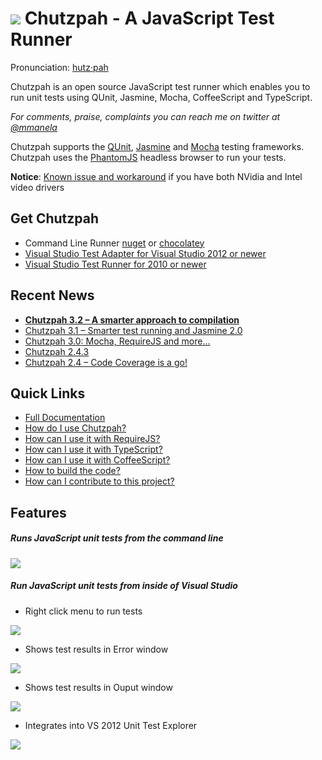 # ![](https://github.com/mmanela/chutzpah/blob/master/doc/images/chetTimes.png) Chutzpah - A JavaScript Test Runner
Pronunciation: [hutz·pah](http://www.thefreedictionary.com/chutzpah)

Chutzpah is an open source JavaScript test runner which enables you to run unit tests using QUnit, Jasmine, Mocha, CoffeeScript and TypeScript.

_For comments, praise, complaints you can reach me on twitter at [@mmanela](http://twitter.com/mmanela)_

Chutzpah supports the [QUnit](http://docs.jquery.com/QUnit), [Jasmine](http://pivotal.github.com/jasmine/) and [Mocha](http://visionmedia.github.io/mocha/) testing frameworks. 
Chutzpah uses the [PhantomJS](http://www.phantomjs.org/) headless browser to run your tests.


**Notice**: [Known issue and workaround](https://code.google.com/p/phantomjs/issues/detail?id=845) if you have both NVidia and Intel video drivers



## Get Chutzpah

* Command Line Runner [nuget](https://www.nuget.org/packages/Chutzpah) or [chocolatey](http://chocolatey.org/packages/chutzpah)
* [Visual Studio Test Adapter for Visual Studio 2012 or newer](http://visualstudiogallery.msdn.microsoft.com/f8741f04-bae4-4900-81c7-7c9bfb9ed1fe)
* [Visual Studio Test Runner for 2010 or newer](http://visualstudiogallery.msdn.microsoft.com/71a4e9bd-f660-448f-bd92-f5a65d39b7f0)


## Recent News

* **[Chutzpah 3.2 – A smarter approach to compilation](http://matthewmanela.com/blog/chutzpah-3-2-a-smarter-approach-to-compilation/)**
* [Chutzpah 3.1 – Smarter test running and Jasmine 2.0](http://matthewmanela.com/blog/chutzpah-3-1-smarter-test-running-and-jasmine-2-0/)
* [Chutzpah 3.0: Mocha, RequireJS and more…](http://matthewmanela.com/blog/chutzpah-3-0-mocha-requirejs-and-more/)
* [Chutzpah 2.4.3](http://matthewmanela.com/blog/chutzpah-2-4-2/)
* [Chutzpah 2.4  – Code Coverage is a go!](http://matthewmanela.com/blog/chutzpah-2-4-code-coverage-is-a-go/)


## Quick Links
* [Full Documentation](https://github.com/mmanela/chutzpah/wiki)
* [How do I use Chutzpah?](https://github.com/mmanela/chutzpah/wiki/Running-JavaScript-tests-with-Chutzpah)
* [How can I use it with RequireJS?](https://github.com/mmanela/chutzpah/wiki/Running-RequireJS-unit-tests)
* [How can I use it with TypeScript?](https://github.com/mmanela/chutzpah/wiki/Running-Unit-Tests-written-in-TypeScript)
* [How can I use it with CoffeeScript?](https://github.com/mmanela/chutzpah/wiki/Running-Unit-Tests-written-in-CoffeeScript)
* [How to build the code?](https://github.com/mmanela/chutzpah/wiki/building-and-running-the-code)
* [How can I contribute to this project?](https://github.com/mmanela/chutzpah/wiki/contributing-to-chutzpah)


## Features

##### Runs JavaScript unit tests from the command line
  
 ![](https://github.com/mmanela/chutzpah/blob/master/doc/images/commandLine.png)



##### Run JavaScript unit tests from inside of Visual Studio

* Right click menu to run tests
  
 ![](https://github.com/mmanela/chutzpah/blob/master/doc/images/contextmenu.png)


* Shows test results in Error window
  
 ![](https://github.com/mmanela/chutzpah/blob/master/doc/images/errorWindow.png)


* Shows test results in Ouput window
  
![](https://github.com/mmanela/chutzpah/blob/master/doc/images/outputWindow.png)


* Integrates into VS 2012 Unit Test Explorer
  
 ![](https://github.com/mmanela/chutzpah/blob/master/doc/images/UnitTestExplorer.png)
